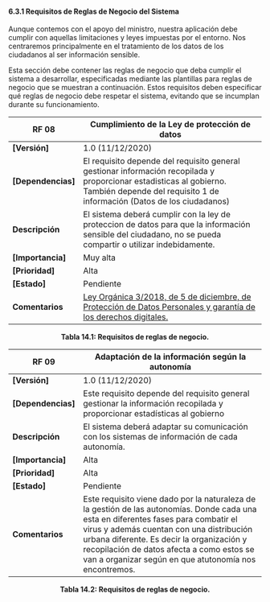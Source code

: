 #### 6.3.1 Requisitos de Reglas de Negocio del Sistema
Aunque contemos con el apoyo del ministro, nuestra aplicación debe cumplir con aquellas limitaciones y leyes impuestas por el entorno. Nos centraremos principalmente en el tratamiento de los datos de los ciudadanos al ser información sensible.

Esta sección debe contener las reglas de negocio que deba cumplir el sistema a desarrollar, especificadas mediante las plantillas para reglas de negocio que se muestran a continuación.
Estos requisitos deben especificar qué reglas de negocio debe respetar el sistema, evitando que se incumplan durante su funcionamiento.

| **RF 08** | Cumplimiento de la Ley de protección de datos |
| -- | -- |
| **[Versión]** | 1.0 (11/12/2020) |
| **[Dependencias]** | El requisito depende del requisito general gestionar información recopilada y proporcionar estadisticas al gobierno. También depende del requisito 1 de información (Datos de los ciudadanos) |
| **Descripción** | El sistema deberá cumplir con la ley de proteccion de datos para que la información sensible del ciudadano, no se pueda compartir o utilizar indebidamente. |
| **[Importancia]** | Muy alta |
| **[Prioridad]** | Alta |
| **[Estado]** | Pendiente |
| **Comentarios** | [Ley Orgánica 3/2018, de 5 de diciembre, de Protección de Datos Personales y garantía de los derechos digitales.](https://www.boe.es/buscar/act.php?id=BOE-A-2018-16673) |
<p align="center"> <b>Tabla 14.1: Requisitos de reglas de negocio.</b> <br> </p>

| **RF 09** | Adaptación de la información según la autonomía |
| -- | -- |
| **[Versión]** | 1.0 (11/12/2020) |
| **[Dependencias]** | Este requisito depende del requisito general gestionar la información recopilada y proporcionar estadísticas al gobierno |
| **Descripción** | El sistema deberá adaptar su comunicación con los sistemas de información de cada autonomía. |
| **[Importancia]** | Alta |
| **[Prioridad]** | Alta |
| **[Estado]** | Pendiente |
| **Comentarios** | Este requisito viene dado por la naturaleza de la gestión de las autonomías. Donde cada una esta en diferentes fases para combatir el virus y además cuentan con una distribución urbana diferente. Es decir la organización y recopilación de datos afecta a como estos se van a organizar según en que atutonomía nos encontremos. |
<p align="center"> <b>Tabla 14.2: Requisitos de reglas de negocio.</b> <br> </p>


